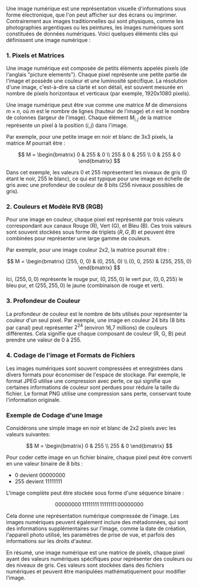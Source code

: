 Une image numérique est une représentation visuelle d'informations sous forme électronique, que l'on peut afficher sur des écrans ou imprimer. Contrairement aux images traditionnelles qui sont physiques, comme les photographies argentiques ou les peintures, les images numériques sont constituées de données numériques. Voici quelques éléments clés qui définissent une image numérique :



### 1. **Pixels et Matrices**

Une image numérique est composée de petits éléments appelés pixels (de l'anglais "picture elements"). Chaque pixel représente une petite partie de l'image et possède une couleur et une luminosité spécifique. La résolution d'une image, c'est-à-dire sa clarté et son détail, est souvent mesurée en nombre de pixels horizontaux et verticaux (par exemple, 1920x1080 pixels).

Une image numérique peut être vue comme une matrice $M$ de dimensions $m \times n$, où $m$ est le nombre de lignes (hauteur de l'image) et $n$ est le nombre de colonnes (largeur de l'image). Chaque élément $M_{i,j}$ de la matrice représente un pixel à la position $(i, j)$ dans l'image.

Par exemple, pour une petite image en noir et blanc de 3x3 pixels, la matrice $M$ pourrait être :

$$
M = \begin{bmatrix}
0 & 255 & 0 \\
255 & 0 & 255 \\
0 & 255 & 0
\end{bmatrix}
$$

Dans cet exemple, les valeurs 0 et 255 représentent les niveaux de gris (0 étant le noir, 255 le blanc), ce qui est typique pour une image en échelle de gris avec une profondeur de couleur de 8 bits (256 niveaux possibles de gris).

### 2. **Couleurs et Modèle RVB (RGB)**

Pour une image en couleur, chaque pixel est représenté par trois valeurs correspondant aux canaux Rouge (R), Vert (G), et Bleu (B). Ces trois valeurs sont souvent stockées sous forme de triplets $(R, G, B)$ et peuvent être combinées pour représenter une large gamme de couleurs.

Par exemple, pour une image couleur 2x2, la matrice pourrait être :

$$
M = \begin{bmatrix}
(255, 0, 0) & (0, 255, 0) \\
(0, 0, 255) & (255, 255, 0)
\end{bmatrix}
$$

Ici, $(255, 0, 0)$ représente le rouge pur, $(0, 255, 0)$ le vert pur, $(0, 0, 255)$ le bleu pur, et $(255, 255, 0)$ le jaune (combinaison de rouge et vert).

### 3. **Profondeur de Couleur**

La profondeur de couleur est le nombre de bits utilisés pour représenter la couleur d'un seul pixel. Par exemple, une image en couleur 24 bits (8 bits par canal) peut représenter $2^{24}$ (environ 16,7 millions) de couleurs différentes. Cela signifie que chaque composant de couleur (R, G, B) peut prendre une valeur de 0 à 255.

### 4. **Codage de l'image et Formats de Fichiers**

Les images numériques sont souvent compressées et enregistrées dans divers formats pour économiser de l'espace de stockage. Par exemple, le format JPEG utilise une compression avec perte, ce qui signifie que certaines informations de couleur sont perdues pour réduire la taille du fichier. Le format PNG utilise une compression sans perte, conservant toute l'information originale.

### **Exemple de Codage d'une Image**

Considérons une simple image en noir et blanc de 2x2 pixels avec les valeurs suivantes:

$$
M = \begin{bmatrix}
0 & 255 \\
255 & 0
\end{bmatrix}
$$

Pour coder cette image en un fichier binaire, chaque pixel peut être converti en une valeur binaire de 8 bits :

- $0$ devient $00000000$
- $255$ devient $11111111$

L'image complète peut être stockée sous forme d'une séquence binaire :

$$
00000000 \, 11111111 \, 11111111 \, 00000000
$$

Cela donne une représentation numérique compressée de l'image.
Les images numériques peuvent également inclure des métadonnées, qui sont des informations supplémentaires sur l'image, comme la date de création, l'appareil photo utilisé, les paramètres de prise de vue, et parfois des informations sur les droits d'auteur.

En résumé, une image numérique est une matrice de pixels, chaque pixel ayant des valeurs numériques spécifiques pour représenter des couleurs ou des niveaux de gris. Ces valeurs sont stockées dans des fichiers numériques et peuvent être manipulées mathématiquement pour modifier l'image.
